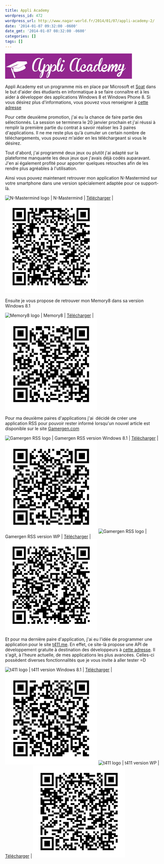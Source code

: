 ```yaml
---
title: Appli Academy
wordpress_id: 472
wordpress_url: http://www.nagar-world.fr/2014/01/07/appli-academy-2/
date: '2014-01-07 09:32:00 -0600'
date_gmt: '2014-01-07 08:32:00 -0600'
categories: []
tags: []
---
```


![Apply academy](/assets/images/uploads/2014/01/appli-academy_fceasa.jpg)

Appli Academy est un programme mis en place par Microsoft et [Soat](http://www.soat.fr/) dans le but d'aider des étudiants en informatique à se faire connaître et à les aider à développer des applications Windows 8 et Windows Phone 8. Si vous désirez plus d'informations, vous pouvez vous renseigner à [cette adresse](http://etudiants.frogz.fr/post/2013/10/13/Appli-Academy-inscris-toi-et-tente-ta-chance-pour-faire-partie-de-la-2eme-promo-!.aspx)

<!--more-->

Pour cette deuxième promotion, j'ai eu la chance de faire partie des sélectionnés. La session se terminera le 20 janvier prochain et j'ai réussi à remplir la première partie du contrat à savoir réaliser les 3 paires d'applications. Il ne me reste plus qu'à cumuler un certain nombre de téléchargements, vous pouvez m'aider en les téléchargeant si vous le désirez.

Tout d'abord, j'ai programmé deux jeux ou plutôt j'ai adapté sur la plateforme manquante les deux jeux que j'avais déjà codés auparavant. J'en ai également profité pour apporter quelques retouches afin de les rendre plus agréables à l'utilisation.

Ainsi vous pouvez maintenant retrouver mon application N-Mastermind sur votre smartphone dans une version spécialement adaptée pour ce support-là.

![N-Mastermind logo](http://cdn.marketplaceimages.windowsphone.com/v8/images/a3d2d251-a904-4495-a539-b32d46f97e66?imageType=ws_icon_tiny) | N-Mastermind | [Télécharger](http://www.windowsphone.com/fr-fr/store/app/n-mastermind/80d10799-6d01-4621-ac25-bcc36567b0f1) | ![N-Mastermind QRCode](/assets/images/uploads/2014/01/unitag_qrcode_1389046827430.png)

Ensuite je vous propose de retrouver mon Memory8 dans sa version Windows 8.1

![Memory8 logo](http://wscont2.apps.microsoft.com/winstore/1x/a341fc8f-ae78-428f-be32-3ae286baa437/AppTile.1.278895.280032.png) | Memory8 | [Télécharger](http://apps.microsoft.com/windows/fr-fr/app/46569ed7-ba72-41a9-be4b-90a6f24b4cf7) | ![Memory8 logo](/assets/images/uploads/2014/01/memory8.png)

Pour ma deuxième paires d'applications j'ai  décidé de créer une application RSS pour pouvoir rester informé lorsqu'un nouvel article est disponible sur le site [Gamergen.com](http://www.gamergen.com/)

![Gamergen RSS logo](http://cdn.marketplaceimages.windowsphone.com/v8/images/e4bea952-a692-4f96-94da-65b4dbd51d2e?imageType=ws_icon_tiny) | Gamergen RSS version Windows 8.1 | [Télécharger](http://apps.microsoft.com/windows/fr-fr/app/1fd0807a-a1d0-4ca0-ada5-2b3fe5d03260) | ![Gamergen RSS logo](/assets/images/uploads/2014/01/gamergenw8.1.png)
![Gamergen RSS logo](http://cdn.marketplaceimages.windowsphone.com/v8/images/e4bea952-a692-4f96-94da-65b4dbd51d2e?imageType=ws_icon_tiny) | Gamergen RSS version WP | [Télécharger](http://www.windowsphone.com/fr-fr/store/app/gamergen-rss/a1c50900-858a-4e09-8f8b-fb80e073492c) | ![Gamergen RSS logo](/assets/images/uploads/2014/01/gamergenwp8.png)

Et pour ma dernière paire d'application, j'ai eu l'idée de programmer une application pour le site [t411.me](http://t411.me/). En effet, ce site-là propose une API de développement gratuite à destination des développeurs à [cette adresse](http://api.t411.me/). Il s'agit, à l'heure actuelle, de mes applications les plus avancées. Celles-ci possèdent diverses fonctionnalités que je vous invite à aller tester =D

![t411 logo](http://cdn.marketplaceimages.windowsphone.com/v8/images/75921472-8892-453e-b146-140aabcd8937?imageType=ws_icon_tiny) | t411 version Windows 8.1 | [Télécharger](http://apps.microsoft.com/windows/fr-fr/app/9e7ac25e-d15f-434c-a32e-545c4c51619e) | ![t411 logo](/assets/images/uploads/2014/01/t411w8.1.png)
![t411 logo](http://cdn.marketplaceimages.windowsphone.com/v8/images/75921472-8892-453e-b146-140aabcd8937?imageType=ws_icon_tiny) | t411 version WP | [Télécharger](http://www.windowsphone.com/fr-fr/store/app/t411/3a716073-a7ec-4eac-8804-2bf59f3f784b) | ![t411 logo](/assets/images/uploads/2014/01/t411wp8.png)
